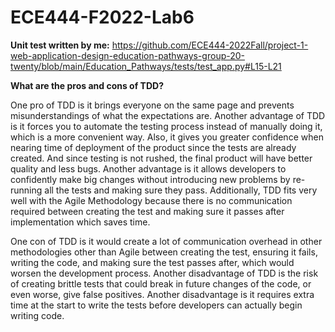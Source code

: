 # ECE444-F2022-Lab6

**Unit test written by me:** 
https://github.com/ECE444-2022Fall/project-1-web-application-design-education-pathways-group-20-twenty/blob/main/Education_Pathways/tests/test_app.py#L15-L21


**What are the pros and cons of TDD?**

One pro of TDD is it brings everyone on the same page and prevents misunderstandings of what the expectations are. Another advantage of TDD is it forces you to automate the testing process instead of manually doing it, which is a more convenient way. Also, it gives you greater confidence when nearing time of deployment of the product since the tests are already created. And since testing is not rushed, the final product will have better quality and less bugs. Another advantage is it allows developers to confidently make big changes without introducing new problems by re-running all the tests and making sure they pass. Additionally, TDD fits very well with the Agile Methodology because there is no communication required between creating the test and making sure it passes after implementation which saves time.

One con of TDD is it would create a lot of communication overhead in other methodologies other than Agile between creating the test, ensuring it fails, writing the code, and making sure the test passes after, which would worsen the development process. Another disadvantage of TDD is the risk of creating brittle tests that could break in future changes of the code, or even worse, give false positives. Another disadvantage is it requires extra time at the start to write the tests before developers can actually begin writing code.
